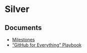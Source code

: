# Silver

## Documents

- [Milestones](https://docs.google.com/document/d/18AzXZWiY819F9dMzBhBgpAqnWio0w2T8OsjCkinVdy4/edit?tab=t.0#heading=h.pgkqtpve85il)
- [“GitHub for Everything” Playbook](docs/GitHub-For-Everything.md)
